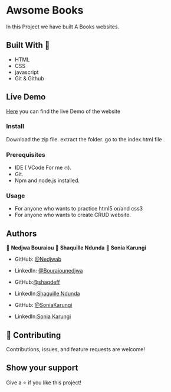 

# Awsome Books

In this Project we have built A Books websites.

 

## Built With 🔨

- HTML
- CSS
- javascript
- Git & Github

## Live Demo
[Here](https://nedjwab.github.io/Awsome-Books/) you can find the live Demo of the website

### Install
Download the zip file.
extract the folder.
go to the index.html file .


### Prerequisites

- IDE (  VCode For me 🔥).
- Git.
- Npm and node.js installed.


### Usage

- For anyone who wants to practice html5 or/and css3
- For anyone who wants to create CRUD website.

## Authors

👤 **Nedjwa Bouraiou**
👤 **Shaquille Ndunda**
👤 **Sonia Karungi**




- GitHub: [@Nedjwab](https://github.com/nedjwab)
- LinkedIn: [@Bouraiounedjwa](https://www.linkedin.com/feed/)

- GitHub:[@shaqdeff](https://github.com/shaqdeff)
- LinkedIn:[Shaquille Ndunda](https://www.linkedin.com/in/shaquille-ndunda-b13a95107/)

- GitHub: [@SoniaKarungi](https://github.com/SoniaKarungi)
- LinkedIn:[Sonia Karungi](https://www.linkedin.com/in/soniarmkarungi/)


## 🤝 Contributing

Contributions, issues, and feature requests are welcome!

## Show your support

Give a ⭐️ if you like this project!


 

